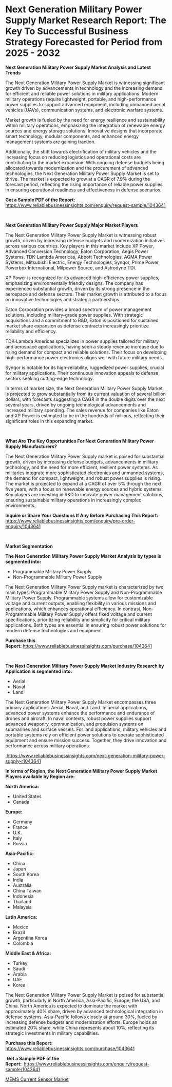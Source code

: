 <p><h1>Next Generation Military Power Supply Market Research Report: The Key To Successful Business Strategy Forecasted for Period from 2025 - 2032</h1></p><p><strong>Next Generation Military Power Supply Market Analysis and Latest Trends</strong></p>
<p><p>The Next Generation Military Power Supply Market is witnessing significant growth driven by advancements in technology and the increasing demand for efficient and reliable power solutions in military applications. Modern military operations require lightweight, portable, and high-performance power supplies to support advanced equipment, including unmanned aerial vehicles (UAVs), communication systems, and electronic warfare systems. </p><p>Market growth is fueled by the need for energy resilience and sustainability within military operations, emphasizing the integration of renewable energy sources and energy storage solutions. Innovative designs that incorporate smart technology, modular components, and enhanced energy management systems are gaining traction. </p><p>Additionally, the shift towards electrification of military vehicles and the increasing focus on reducing logistics and operational costs are contributing to the market expansion. With ongoing defense budgets being allocated towards modernization and the procurement of advanced technologies, the Next Generation Military Power Supply Market is set to thrive. The market is expected to grow at a CAGR of 7.9% during the forecast period, reflecting the rising importance of reliable power supplies in ensuring operational readiness and effectiveness in defense scenarios.</p></p>
<p><strong>Get a Sample PDF of the Report:&nbsp;</strong> <a href="https://www.reliablebusinessinsights.com/enquiry/request-sample/1043641?utm_campaign=2271&utm_medium=2&utm_source=Github&utm_content=ia&utm_term=10022025&utm_id=next-generation-military-power-supply">https://www.reliablebusinessinsights.com/enquiry/request-sample/1043641</a></p>
<p>&nbsp;</p>
<p><strong>Next Generation Military Power Supply Major Market Players</strong></p>
<p><p>The Next Generation Military Power Supply Market is witnessing robust growth, driven by increasing defense budgets and modernization initiatives across various countries. Key players in this market include XP Power, Advanced Conversion Technology, Eaton Corporation, Aegis Power Systems, TDK-Lambda Americas, Abbott Technologies, AGMA Power Systems, Mitsubishi Electric, Energy Technologies, Synqor, Prime Power, Powerbox International, Milpower Source, and Astrodyne TDI.</p><p>XP Power is recognized for its advanced high-efficiency power supplies, emphasizing environmentally friendly designs. The company has experienced substantial growth, driven by its strong presence in the aerospace and defense sectors. Their market growth is attributed to a focus on innovative technologies and strategic partnerships.</p><p>Eaton Corporation provides a broad spectrum of power management solutions, including military-grade power supplies. With strategic acquisitions and a commitment to R&D, Eaton is positioned for sustained market share expansion as defense contracts increasingly prioritize reliability and efficiency.</p><p>TDK-Lambda Americas specializes in power supplies tailored for military and aerospace applications, having seen a steady revenue increase due to rising demand for compact and reliable solutions. Their focus on developing high-performance power electronics aligns well with future military needs.</p><p>Synqor is notable for its high-reliability, ruggedized power supplies, crucial for military applications. Their continuous innovation appeals to defense sectors seeking cutting-edge technology.</p><p>In terms of market size, the Next Generation Military Power Supply Market is projected to grow substantially from its current valuation of several billion dollars, with forecasts suggesting a CAGR in the double digits over the next several years, driven by ongoing technological advancements and increased military spending. The sales revenue for companies like Eaton and XP Power is estimated to be in the hundreds of millions, reflecting their significant roles in this expanding market.</p></p>
<p>&nbsp;</p>
<p><strong>What Are The Key Opportunities For Next Generation Military Power Supply Manufacturers?</strong></p>
<p><p>The Next Generation Military Power Supply market is poised for substantial growth, driven by increasing defense budgets, advancements in military technology, and the need for more efficient, resilient power systems. As militaries integrate more sophisticated electronics and unmanned systems, the demand for compact, lightweight, and robust power supplies is rising. The market is projected to expand at a CAGR of over 5% through the next five years, with a focus on renewable energy sources and hybrid systems. Key players are investing in R&D to innovate power management solutions, ensuring sustainable military operations in increasingly complex environments.</p></p>
<p><strong>Inquire or Share Your Questions If Any Before Purchasing This Report:</strong> <a href="https://www.reliablebusinessinsights.com/enquiry/pre-order-enquiry/1043641?utm_campaign=2271&utm_medium=2&utm_source=Github&utm_content=ia&utm_term=10022025&utm_id=next-generation-military-power-supply">https://www.reliablebusinessinsights.com/enquiry/pre-order-enquiry/1043641</a></p>
<p>&nbsp;</p>
<p><strong>Market Segmentation</strong></p>
<p><strong>The Next Generation Military Power Supply Market Analysis by types is segmented into:</strong></p>
<p><ul><li>Programmable Military Power Supply</li><li>Non-Programmable Military Power Supply</li></ul></p>
<p><p>The Next Generation Military Power Supply market is characterized by two main types: Programmable Military Power Supply and Non-Programmable Military Power Supply. Programmable systems allow for customizable voltage and current outputs, enabling flexibility in various missions and applications, which enhances operational efficiency. In contrast, Non-Programmable Military Power Supply offers fixed voltage and current specifications, prioritizing reliability and simplicity for critical military applications. Both types are essential in ensuring robust power solutions for modern defense technologies and equipment.</p></p>
<p><strong>Purchase this Report:&nbsp;</strong><a href="https://www.reliablebusinessinsights.com/purchase/1043641?utm_campaign=2271&utm_medium=2&utm_source=Github&utm_content=ia&utm_term=10022025&utm_id=next-generation-military-power-supply">https://www.reliablebusinessinsights.com/purchase/1043641</a></p>
<p>&nbsp;</p>
<p><strong>The Next Generation Military Power Supply Market Industry Research by Application is segmented into:</strong></p>
<p><ul><li>Aerial</li><li>Naval</li><li>Land</li></ul></p>
<p><p>The Next Generation Military Power Supply Market encompasses three primary applications: Aerial, Naval, and Land. In aerial applications, advanced power systems enhance the performance and endurance of drones and aircraft. In naval contexts, robust power supplies support advanced weaponry, communication, and propulsion systems on submarines and surface vessels. For land applications, military vehicles and portable systems rely on efficient power solutions to operate sophisticated equipment and ensure mission success. Together, they drive innovation and performance across military operations.</p></p>
<p><a href="https://www.reliablebusinessinsights.com/next-generation-military-power-supply-r1043641?utm_campaign=2271&utm_medium=2&utm_source=Github&utm_content=ia&utm_term=10022025&utm_id=next-generation-military-power-supply">&nbsp;https://www.reliablebusinessinsights.com/next-generation-military-power-supply-r1043641</a></p>
<p><strong>In terms of Region, the Next Generation Military Power Supply Market Players available by Region are:</strong></p>
<p>
    <p> <strong> North America: </strong>
        <ul>
            <li>United States</li>
            <li>Canada</li>
        </ul>
        </p> 
    <p> <strong> Europe: </strong>
        <ul>
            <li>Germany</li>
            <li>France</li>
            <li>U.K.</li>
            <li>Italy</li>
            <li>Russia</li>
        </ul>
        </p> 
    <p> <strong> Asia-Pacific: </strong>
        <ul>
            <li>China</li>
            <li>Japan</li>
            <li>South Korea</li>
            <li>India</li>
            <li>Australia</li>
            <li>China Taiwan</li>
            <li>Indonesia</li>
            <li>Thailand</li>
            <li>Malaysia</li>
        </ul>
        </p> 
    <p> <strong> Latin America: </strong>
        <ul>
            <li>Mexico</li>
            <li>Brazil</li>
            <li>Argentina Korea</li>
            <li>Colombia</li>
        </ul>
        </p> 
    <p> <strong> Middle East & Africa: </strong>
        <ul>
            <li>Turkey</li>
            <li>Saudi</li>
            <li>Arabia</li>
            <li>UAE</li>
            <li>Korea</li>
        </ul>
    </p>
    </p>
<p><p>The Next Generation Military Power Supply Market is poised for substantial growth, particularly in North America, Asia-Pacific, Europe, the USA, and China. North America is expected to dominate the market with approximately 40% share, driven by advanced technological integration in defense systems. Asia-Pacific follows closely at around 30%, fueled by increasing defense budgets and modernization efforts. Europe holds an estimated 20% share, while China represents about 10%, reflecting its strategic investments in military capabilities.</p></p>
<p><strong>Purchase this Report: </strong><a href="https://www.reliablebusinessinsights.com/purchase/1043641?utm_campaign=2271&utm_medium=2&utm_source=Github&utm_content=ia&utm_term=10022025&utm_id=next-generation-military-power-supply">https://www.reliablebusinessinsights.com/purchase/1043641</a></p>
<p>&nbsp;<strong>Get a Sample PDF of the Report:&nbsp;&nbsp;</strong><a href="https://www.reliablebusinessinsights.com/enquiry/request-sample/1043641?utm_campaign=2271&utm_medium=2&utm_source=Github&utm_content=ia&utm_term=10022025&utm_id=next-generation-military-power-supply">https://www.reliablebusinessinsights.com/enquiry/request-sample/1043641</a></p>
<p><strong></strong></p>
<p><p><a href="https://github.com/hammelximalschid/Market-Research-Report-List-1/blob/main/mems-current-sensor-market.md?utm_campaign=2271&utm_medium=2&utm_source=Github&utm_content=ia&utm_term=10022025&utm_id=next-generation-military-power-supply">MEMS Current Sensor Market</a></p></p>
